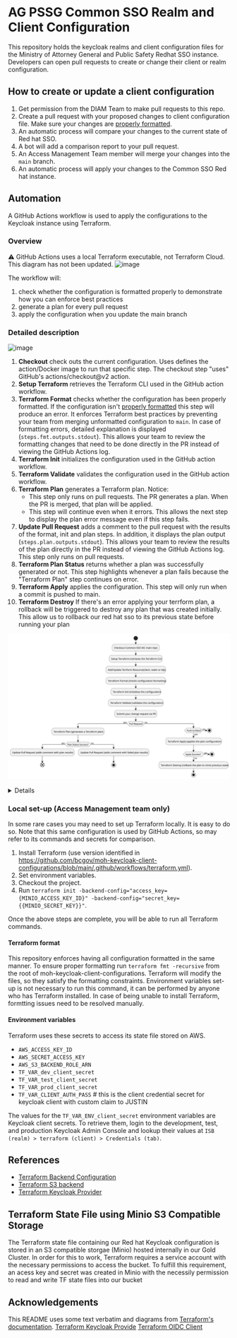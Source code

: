 # AG PSSG Common SSO Realm and Client Configuration

This repository holds the keycloak realms and client configuration files for the Ministry of Attorney General and Public Safety Redhat SSO instance. Developers can open pull requests to create or change their client or realm configuration.

## How to create or update a client configuration

1. Get permission from the DIAM Team to make pull requests to this repo.
2. Create a pull request with your proposed changes to client configuration file. Make sure your changes are [properly formatted](#terraform-format).
3. An automatic process will compare your changes to the current state of Red hat SSO.
4. A bot will add a comparison report to your pull request.
5. An Access Management Team member will merge your changes into the `main` branch.
6. An automatic process will apply your changes to the Common SSO Red hat instance.

## Automation

A GitHub Actions workflow is used to apply the configurations to the Keycloak instance using Terraform.

### Overview

⚠ GitHub Actions uses a local Terraform executable, not Terraform Cloud. This diagram has not been updated.
![image](https://user-images.githubusercontent.com/1767127/169346578-be0c2c46-deb5-4ceb-879f-9710534e3eeb.png)

The workflow will:

1. check whether the configuration is formatted properly to demonstrate how you can enforce best practices
2. generate a plan for every pull request
3. apply the configuration when you update the main branch

### Detailed description

![image](https://user-images.githubusercontent.com/1767127/169342125-20158f98-8094-4430-b2b3-4f3f539bd367.png)

1. **Checkout** check outs the current configuration. Uses defines the action/Docker image to run that specific step. The checkout step "uses" GitHub's actions/checkout@v2 action.
1. **Setup Terraform** retrieves the Terraform CLI used in the GitHub action workflow.
1. **Terraform Format** checks whether the configuration has been properly formatted. If the configuration isn't [properly formatted](#terraform-format) this step will produce an error. It enforces Terraform best practices by preventing your team from merging unformatted configuration to `main`. In case of formatting errors, detailed explanation is displayed (`steps.fmt.outputs.stdout`). This allows your team to review the formatting changes that need to be done directly in the PR instead of viewing the GitHub Actions log. 
1. **Terraform Init** initializes the configuration used in the GitHub action workflow.
1. **Terraform Validate** validates the configuration used in the GitHub action workflow.
1. **Terraform Plan** generates a Terraform plan. Notice:
    * This step only runs on pull requests. The PR generates a plan. When the PR is merged, that plan will be applied.
    * This step will continue even when it errors. This allows the next step to display the plan error message even if
      this step fails.
1. **Update Pull Request** adds a comment to the pull request with the results of the format, init and plan steps. In addition, it displays the plan output (`steps.plan.outputs.stdout`). This allows your team to review the results of the plan directly in the PR instead of viewing the GitHub Actions log. This step only runs on pull requests.
1. **Terraform Plan Status** returns whether a plan was successfully generated or not. This step highlights whenever a plan fails because the "Terraform Plan" step continues on error.
1. **Terraform Apply** applies the configuration. This step will only run when a commit is pushed to main.
1. **Terraform Destroy** If there's an error applying your terrform plan, a rollback will be triggered to destroy any plan that was created initially. This allow us to rollback our red hat sso to its previous state before running your plan

![Commonsso Image](commonsso.svg)
<details>

```
@startuml commonsso
!define STEP_BG_COLOR #B0C4DE
!define DECISION_COLOR #90EE90
!define STOP_COLOR #FF6347

skinparam rectangle {
  BackgroundColor STEP_BG_COLOR
  BorderColor #000000
  BorderThickness 2
}

skinparam decision {
  BackgroundColor DECISION_COLOR
  BorderColor #000000
}

skinparam stop {
  BackgroundColor STOP_COLOR
  BorderColor #000000
}

|Workflow|
start
:Checkout Common-SSO IAC main repo;
:Setup Terraform (retrieves the Terraform CLI);
:Add/Update Terrform Resource(client, realm or idp);
:Terraform Format (checks configuration formatting);
:Terraform Init (initializes the configuration);
:Terraform Validate (validates the configuration);
:Submit your change request via PR;
if (Pull Request?) then (yes)
  :Terraform Plan (generates a Terraform plan);
  if (Plan Status Success?) then (yes)
    :Update Pull Request (adds comment with plan results);
end
  else (no)
    :Update Pull Request (adds comment with failed plan results);
    stop
  endif
else (no)
  if (Push to Main?) then (yes)
    :Terraform Apply (applies the plan configuration);
    if (Apply Success?) then (yes)
      stop
    else (no)
      :Terraform Destroy (rollback the plan to minio previous state);
      stop
    endif
  else (no)
    stop
  endif
endif
@enduml
```

</details>

### Local set-up (Access Management team only)

In some rare cases you may need to set up Terraform locally. It is easy to do so. Note that this same
configuration is used by GitHub Actions, so may refer to its commands and secrets for comparison.

1. Install Terraform (use version identified in https://github.com/bcgov/moh-keycloak-client-configurations/blob/main/.github/workflows/terraform.yml).
2. Set environment variables.
3. Checkout the project.
4. Run `terraform init -backend-config="access_key={MINIO_ACCESS_KEY_ID}" -backend-config="secret_key={{MINIO_SECRET_KEY}}"`.

Once the above steps are complete, you will be able to run all Terraform commands.

#### Terraform format

This repository enforces having all configuration formatted in the same manner. 
To ensure proper formatting run `terraform fmt -recursive` from the root of moh-keycloak-client-configurations.
Terraform will modify the files, so they satisfy the formatting constraints.
Environment variables set-up is not necessary to run this command, it can be performed by anyone who has Terraform installed.
In case of being unable to install Terraform, formtting issues need to be resolved manually. 


#### Environment variables

Terraform uses these secrets to access its state file stored on AWS.

* `AWS_ACCESS_KEY_ID`
* `AWS_SECRET_ACCESS_KEY`
* `AWS_S3_BACKEND_ROLE_ARN`
* `TF_VAR_dev_client_secret`
* `TF_VAR_test_client_secret`
* `TF_VAR_prod_client_secret`
* `TF_VAR_CLIENT_AUTH_PASS` # this is the client credential secret for keycloak client with custom claim to JUSTIN

The values for the `TF_VAR_ENV_client_secret` environment variables are Keycloak client secrets. To retrieve them, login to the development, test, and production Keycloak Admin Console and lookup their values at `ISB (realm) > terraform (client) > Credentials (tab)`.

## References

* [Terraform Backend Configuration](https://www.terraform.io/language/settings/backends/configuration)
* [Terraform S3 backend](https://www.terraform.io/language/settings/backends/s3)
* [Terraform Keycloak Provider](https://registry.terraform.io/providers/mrparkers/keycloak/latest/docs)

## Terraform State File using Minio S3 Compatible Storage

The Terraform state file containing our Red hat Keycloak configuration is stored in an S3 compatible storgae (Minio) hosted internally in our Gold Cluster. In order for this to work, Terraform requires a service account with the necessary permissions to access the bucket. To fulfill this requirement, an acess key and secret was created in Minio with the necessily permission to read and write TF state files into our bucket



## Acknowledgements

This README uses some text verbatim and diagrams
from [Terraform's documentation](https://learn.hashicorp.com/tutorials/terraform/github-actions).
[Terraform Keycloak Provide](https://registry.terraform.io/providers/mrparkers/keycloak/latest/docs)
[Terraform OIDC Client](https://registry.terraform.io/providers/mrparkers/keycloak/latest/docs/resources/openid_client)
